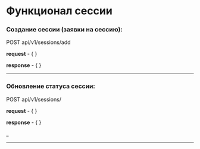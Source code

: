 ﻿# Функционал сессии

### Создание сессии (заявки на сессию):

POST api/v1/sessions/add

**request** - { }

**response** - { }

---

### Обновление статуса сессии:

POST api/v1/sessions/

**request** - { }

**response** - { }

_

---

